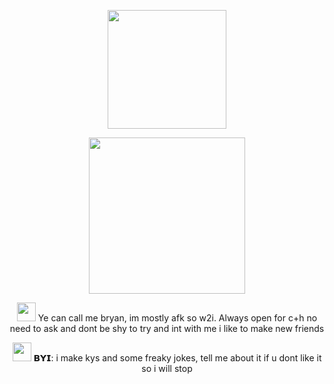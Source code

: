 <p align="center">
    <img width="190" src="https://github.com/user-attachments/assets/035837c2-61a9-4852-9ba7-35b848f2fe9a">
</p>
<p align="center">
    <img width="250" src="https://github.com/user-attachments/assets/0e23dba8-4790-43cc-91ee-3db301a57787">
</p>
<p align="center">
    <img width="30" src="https://github.com/user-attachments/assets/1ee99da3-7a2d-4562-a06d-10453298e66f"> Ye can call me bryan, im mostly afk so w2i. Always open for c+h no need to ask and dont be shy to try and int with me i like to make new friends
</p>
<p align="center">
    <img width="30" src="https://github.com/user-attachments/assets/b674bf8d-be04-4c93-a545-c18677a8ef08"> 𝗕𝗬𝗜: i make kys and some freaky jokes, tell me about it if u dont like it so i will stop
</p>


